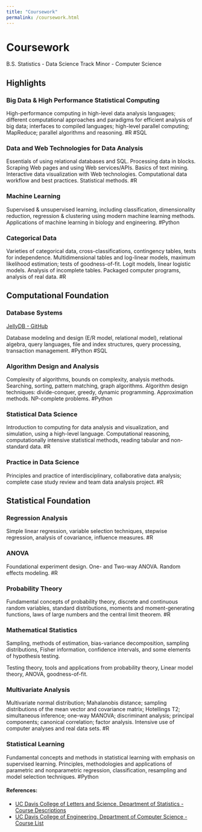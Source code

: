 ```yaml
---
title: "Coursework"
permalink: /coursework.html
---
```


# Coursework 

B.S. Statistics - Data Science Track
Minor - Computer Science 

## Highlights 

### Big Data & High Performance Statistical Computing
High-performance computing in high-level data analysis languages; different computational approaches and paradigms for efficient analysis of big data; interfaces to compiled languages; high-level parallel computing; MapReduce; parallel algorithms and reasoning. #R #SQL

### Data and Web Technologies for Data Analysis
Essentials of using relational databases and SQL. Processing data in blocks. Scraping Web pages and using Web services/APIs. Basics of text mining. Interactive data visualization with Web technologies. Computational data workflow and best practices. Statistical methods. #R

### Machine Learning 
 Supervised & unsupervised learning, including classification, dimensionality reduction, regression & clustering using modern machine learning methods. Applications of machine learning in biology and engineering. #Python

### Categorical Data
Varieties of categorical data, cross-classifications, contingency tables, tests for independence. Multidimensional tables and log-linear models, maximum likelihood estimation; tests of goodness-of-fit. Logit models, linear logistic models. Analysis of incomplete tables. Packaged computer programs, analysis of real data. #R

## Computational Foundation

### Database Systems
[JellyDB - GitHub]([https://github.com/JellyDB](https://github.com/JellyDB))

Database modeling and design (E/R model, relational model), relational algebra, query languages, file and index structures, query processing, transaction management. #Python #SQL 

### Algorithm Design and Analysis
Complexity of algorithms, bounds on complexity, analysis methods. Searching, sorting, pattern matching, graph algorithms. Algorithm design techniques: divide-conquer, greedy, dynamic programming. Approximation methods. NP-complete problems. #Python 

### Statistical Data Science
Introduction to computing for data analysis and visualization, and simulation, using a high-level language. Computational reasoning, computationally intensive statistical methods, reading tabular and non-standard data. #R

### Practice in Data Science
Principles and practice of interdisciplinary, collaborative data analysis; complete case study review and team data analysis project. #R 



## Statistical Foundation 
### Regression Analysis 
Simple linear regression, variable selection techniques, stepwise regression, analysis of covariance, influence measures. #R

### ANOVA 
Foundational experiment design. One- and Two-way ANOVA. Random effects modeling. #R

### Probability Theory 
Fundamental concepts of probability theory, discrete and continuous random variables, standard distributions, moments and moment-generating functions, laws of large numbers and the central limit theorem. #R 

### Mathematical Statistics
Sampling, methods of estimation, bias-variance decomposition, sampling distributions, Fisher information, confidence intervals, and some elements of hypothesis testing.

Testing theory, tools and applications from probability theory, Linear model theory, ANOVA, goodness-of-fit.

### Multivariate Analysis 
Multivariate normal distribution; Mahalanobis distance; sampling distributions of the mean vector and covariance matrix; Hotellings T2; simultaneous inference; one-way MANOVA; discriminant analysis; principal components; canonical correlation; factor analysis. Intensive use of computer analyses and real data sets. #R

### Statistical Learning 
Fundamental concepts and methods in statistical learning with emphasis on supervised learning. Principles, methodologies and applications of parametric and nonparametric regression, classification, resampling and model selection techniques. #Python

####  References:
- [UC Davis College of Letters and Science, Department of Statistics - Course Descriptions](https://statistics.ucdavis.edu/courses/descriptions-undergrad)
- [UC Davis College of Engineering, Department of Computer Science - Course List](https://cs.ucdavis.edu/schedules-classes)
